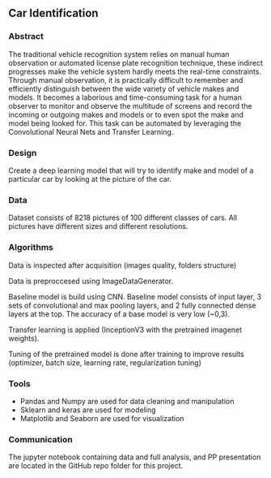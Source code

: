 ## Car Identification

### Abstract

The traditional vehicle recognition system relies on manual human observation or automated license plate recognition technique, these indirect progresses make the vehicle system hardly meets the real-time constraints. Through manual observation, it is practically difficult to remember and efficiently distinguish between the wide variety of vehicle makes and models. It becomes a laborious and time-consuming task for a human observer to monitor and observe the multitude of screens and record the incoming or outgoing makes and models or to even spot the make and model being looked for. This task can be automated by leveraging the Convolutional Neural Nets and Transfer Learning.

### Design

Create a deep learning model that will try to identify make and model of a particular car by looking at the picture of the car.

### Data

Dataset consists of 8218 pictures of 100 different classes of cars. All pictures have different sizes and different resolutions.

### Algorithms

Data is inspected after acquisition (images quality, folders structure)

Data is preproccesed using ImageDataGenerator. 

Baseline model is build using CNN. Baseline model consists of input layer, 3 sets of convolutional and max pooling layers, and 2 fully connected dense layers at the top. The accuracy of a base model is very low (~0,3).

Transfer learning is applied (InceptionV3 with the pretrained imagenet weights).

Tuning of the pretrained model is done after training to improve results (optimizer, batch size, learning rate, regularization tuning)

### Tools

- Pandas and Numpy are used for data cleaning and manipulation
- Sklearn and keras are used for modeling
- Matplotlib and Seaborn are used for visualization

### Communication

The jupyter notebook containing data and full analysis, and PP presentation are located in the GitHub repo folder for this project.
